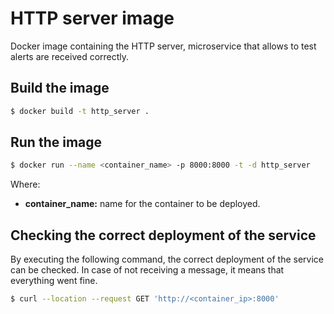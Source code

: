 # HTTP server image

Docker image containing the HTTP server, microservice that allows to test alerts are received correctly.

## Build the image

```sh
$ docker build -t http_server .
```

## Run the image

```sh
$ docker run --name <container_name> -p 8000:8000 -t -d http_server
```

Where:

* **container_name:** name for the container to be deployed.

## Checking the correct deployment of the service

By executing the following command, the correct deployment of the service can be checked. In case of not receiving a message, it means that everything went fine.

```sh
$ curl --location --request GET 'http://<container_ip>:8000'
```
